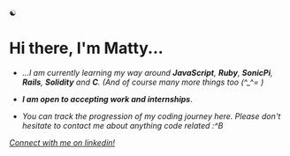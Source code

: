 
☯︎
# Hi there, I'm Matty...

- *...I am currently learning my way around **JavaScript**, **Ruby**, **SonicPi**, **Rails**, **Solidity** and **C**. (And of course many more things too (^_^= )* 

- ***I am open to accepting work and internships***. 

- *You can track the progression of my coding journey here. Please don't hesitate to contact me about anything code related :^B*

*[Connect with me on linkedin!](https://linkedin.com/in/matthew-m-484241204/)*

